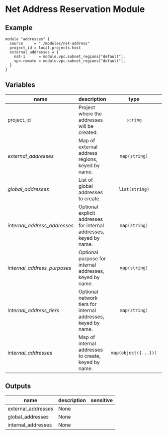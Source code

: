 # Net Address Reservation Module

## Example

```hcl
module "addresses" {
  source     = "./modules/net-address"
  project_id = local.projects.host
  external_addresses = {
    nat-1      = module.vpc.subnet_regions["default"],
    vpn-remote = module.vpc.subnet_regions["default"],
  }
}
```

<!-- BEGIN TFDOC -->
## Variables

| name | description | type | required | default |
|---|---|:---: |:---:|:---:|
| project_id | Project where the addresses will be created. | <code title="">string</code> | ✓ |  |
| *external_addresses* | Map of external address regions, keyed by name. | <code title="map&#40;string&#41;">map(string)</code> |  | <code title="">{}</code> |
| *global_addresses* | List of global addresses to create. | <code title="list&#40;string&#41;">list(string)</code> |  | <code title="">[]</code> |
| *internal_address_addresses* | Optional explicit addresses for internal addresses, keyed by name. | <code title="map&#40;string&#41;">map(string)</code> |  | <code title="">{}</code> |
| *internal_address_purposes* | Optional purpose for internal addresses, keyed by name. | <code title="map&#40;string&#41;">map(string)</code> |  | <code title="">{}</code> |
| *internal_address_tiers* | Optional network tiers for internal addresses, keyed by name. | <code title="map&#40;string&#41;">map(string)</code> |  | <code title="">{}</code> |
| *internal_addresses* | Map of internal addresses to create, keyed by name. | <code title="map&#40;object&#40;&#123;&#10;region     &#61; string&#10;subnetwork &#61; string&#10;&#125;&#41;&#41;">map(object({...}))</code> |  | <code title="">{}</code> |

## Outputs

| name | description | sensitive |
|---|---|:---:|
| external_addresses | None |  |
| global_addresses | None |  |
| internal_addresses | None |  |
<!-- END TFDOC -->